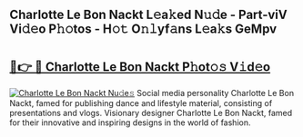 ## Charlotte Le Bon Nackt L𝚎a𝚔ed N𝚞𝚍e - Part-viV Vi𝚍𝚎o P𝚑𝚘tos - H𝚘𝚝 O𝚗𝚕yf𝚊ns L𝚎a𝚔s GeMpv

# <h2><a href="http://kf8jujh.oniu.top/?m=Charlotte+Le+Bon+Nackt">🔗👉 🔴 Charlotte Le Bon Nackt P𝚑ot𝚘𝚜 V𝚒d𝚎o</a></h2>

[![Charlotte Le Bon Nackt Nu𝚍e𝚜](https://i.imgur.com/0qMVB7G.gif)](http://kf8jujh.oniu.top/?m=Charlotte+Le+Bon+Nackt)
Social media personality Charlotte Le Bon Nackt, famed for publishing dance and lifestyle material, consisting of presentations and vlogs. Visionary designer Charlotte Le Bon Nackt, famed for their innovative and inspiring designs in the world of fashion.  
